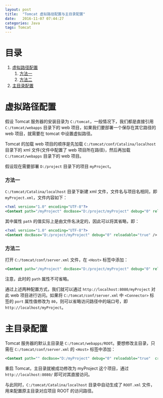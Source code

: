 ```yaml
---
layout: post
title:  "Tomcat 虚拟路径配置与主目录配置"
date:   2016-11-07 07:44:27
categories: Java
tags: Tomcat
---
```


# 目录
1. [虚拟路径配置](#1)
	1. [方法一](#1_1)
	2. [方法二](#1_2)
2. [主目录配置](#2)

<h1 id="1">虚拟路径配置</h1>

假设 Tomcat 服务器的安装目录为 `C:/tomcat`，一般情况下，我们都是直接引用 `C:/tomcat/webapps` 目录下的 web 项目，如果我们要部署一个保存在其它路径的 web 项目，就需要在 tomcat 中设置虚拟路径。

Tomcat 的加载 web 项目的顺序是先加载 `C:/tomcat/conf/Catalina/localhost` 目录下的 xml 文件(文件中配置了 web 项目所在路径)，然后再加载 `C:/tomcat/webapps` 目录下的 web 项目。

假设现在需要部署 `D:/project` 目录下的项目 `myProject`。

<h3 id="1_1">方法一</h3>

 `C:/tomcat/Catalina/localhost` 目录下新建 xml 文件，文件名与项目名相同，即 `myProject.xml`，文件内容如下：

```xml
<?xml version="1.0" encoding="UTF-8"?>
<Context path="/myProject" docBase="D:/project/myProject" debug="0" reloadable="true" />
```

其中属性 `path` 的值实际上是由文件名决定的，因此可以将其省略，即：

```xml
<?xml version="1.0" encoding="UTF-8"?>
<Context docBase="D:/project/myProject" debug="0" reloadable="true" />
```

<h3 id="1_2">方法二</h3>

打开 `C:/tomcat/conf/server.xml` 文件，在 `<Host>` 标签中添加：

```xml
<Context path="/myProject" docBase="D:/project/myProject" debug="0" reloadable="true" />
```

注意，此时的 `path` 属性不可省略。

通过上述两种配置方式，我们就可以通过 `http://localhost:8080/myProject` 对此 web 项目进行访问。如果将 `C:/tomcat/conf/server.xml` 中 `<Connector>` 标签的 `port` 属性值修改为 `80`，则可以省略访问路径中的端口号，即 `http://localhost/myProject`。

<h1 id="2">主目录配置</h1>

Tomcat 服务器的默认主目录是 `C:/tomcat/webapps/ROOT`。要想修改主目录，只需在 `C:/tomcat/conf/server.xml` 的 `<Host>` 标签中添加：

```xml
<Context path="" docBase="D:/myProject" debug="0" reloadable="true"  crossContext="true" />
```

重启 Tomcat，主目录就被成功修改为 myProject 这个项目，通过 `http://localhost:8080/` 即可对其直接访问。

与此同时，`C:/tomcat/Catalina/localhost` 目录中自动生成了 `ROOT.xml` 文件，用来配置原主目录对应项目 ROOT 的访问路径。
